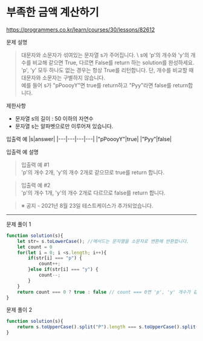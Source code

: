 # 부족한 금액 계산하기
https://programmers.co.kr/learn/courses/30/lessons/82612

문제 설명
> 대문자와 소문자가 섞여있는 문자열 s가 주어집니다. \ 
s에 'p'의 개수와 'y'의 개수를 비교해 같으면 True, 다르면 False를 return 하는 solution를 완성하세요. \
'p', 'y' 모두 하나도 없는 경우는 항상 True를 리턴합니다. 단, 개수를 비교할 때 대문자와 소문자는 구별하지 않습니다.\
예를 들어 s가 "pPoooyY"면 true를 return하고 "Pyy"라면 false를 return합니다.

제한사항
+ 문자열 s의 길이 : 50 이하의 자연수
+ 문자열 s는 알파벳으로만 이루어져 있습니다.

입출력 예
|s|answer|
|---|---|---|---|
|"pPoooyY"|true|
|"Pyy"|false|

입출력 예 설명
> 입출력 예 #1 \
'p'의 개수 2개, 'y'의 개수 2개로 같으므로 true를 return 합니다.

> 입출력 예 #2 \
'p'의 개수 1개, 'y'의 개수 2개로 다르므로 false를 return 합니다.

> ※ 공지 - 2021년 8월 23일 테스트케이스가 추가되었습니다.

------------------------

문제 풀이 1
```javascript
function solution(s){
    let str= s.toLowerCase(); //메서드는 문자열을 소문자로 변환해 반환합니다.
    let count = 0
    for(let i = 0; i <s.length; i++){
        if(str[i] === "p") {
            count++;
        }else if(str[i] === "y") {
            count--;
        }
    }
    return count === 0 ? true : false // count === 0면 'p', 'y' 개수가 같다라는 의미
}
```

문제 풀이 2
```javascript
function solution(s){
    return s.toUpperCase().split("P").length === s.toUpperCase().split("Y").length;
}
```